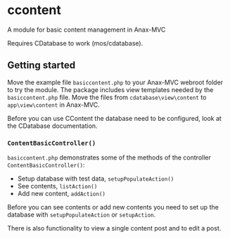 # ccontent
A module for basic content management in Anax-MVC

Requires CDatabase to work (mos/cdatabase).

## Getting started

Move the example file `basiccontent.php` to your Anax-MVC webroot folder to try the module. The package includes view templates needed by the `basiccontent.php` file. Move the files from  `cdatabase\view\content` to `app\view\content` in Anax-MVC. 

Before you can use CContent the database need to be configured, look at the CDatabase documentation.

### `ContentBasicController()`
`basiccontent.php` demonstrates some of the methods of the controller `ContentBasicController()`:  

* Setup database with test data, `setupPopulateAction()`
* See contents, `listAction()`
* Add new content, `addAction()` 

Before you can see contents or add new contents you need to set up the database with `setupPopulateAction` or `setupAction`. 

There is also functionality to view a single content post and to edit a post.

